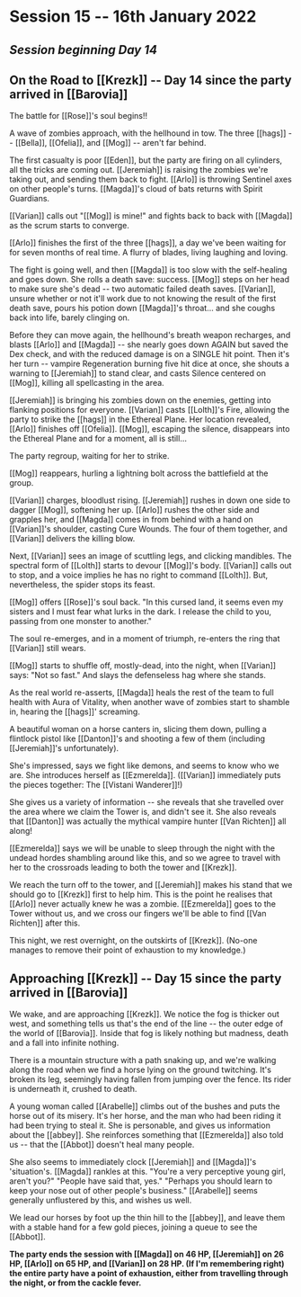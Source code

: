 # Session 15 -- 16th January 2022
## *Session beginning Day 14*

## On the Road to [[Krezk]] -- Day 14 since the party arrived in [[Barovia]]

The battle for [[Rose]]'s soul begins!!

A wave of zombies approach, with the hellhound in tow. The three [[hags]] -- [[Bella]], [[Ofelia]], and [[Mog]] -- aren't far behind.

The first casualty is poor [[Eden]], but the party are firing on all cylinders, all the tricks are coming out. [[Jeremiah]] is raising the zombies we're taking out, and sending them back to fight. [[Arlo]] is throwing Sentinel axes on other people's turns. [[Magda]]'s cloud of bats returns with Spirit Guardians. 

[[Varian]] calls out "[[Mog]] is mine!" and fights back to back with [[Magda]] as the scrum starts to converge.

[[Arlo]] finishes the first of the three [[hags]], a day we've been waiting for for seven months of real time. A flurry of blades, living laughing and loving.

The fight is going well, and then [[Magda]] is too slow with the self-healing and goes down. She rolls a death save: success. [[Mog]] steps on her head to make sure she's dead -- two automatic failed death saves. [[Varian]], unsure whether or not it'll work due to not knowing the result of the first death save, pours his potion down [[Magda]]'s throat... and she coughs back into life, barely clinging on.

Before they can move again, the hellhound's breath weapon recharges, and blasts [[Arlo]] and [[Magda]] -- she nearly goes down AGAIN but saved the Dex check, and with the reduced damage is on a SINGLE hit point. Then it's her turn -- vampire Regeneration burning five hit dice at once, she shouts a warning to [[Jeremiah]] to stand clear, and casts Silence centered on [[Mog]], killing all spellcasting in the area.

[[Jeremiah]] is bringing his zombies down on the enemies, getting into flanking positions for everyone. [[Varian]] casts [[Lolth]]'s Fire, allowing the party to strike the [[hags]] in the Ethereal Plane. Her location revealed, [[Arlo]] finishes off [[Ofelia]]. [[Mog]], escaping the silence, disappears into the Ethereal Plane and for a moment, all is still...

The party regroup, waiting for her to strike.

[[Mog]] reappears, hurling a lightning bolt across the battlefield at the group. 

[[Varian]] charges, bloodlust rising. [[Jeremiah]] rushes in down one side to dagger [[Mog]], softening her up. [[Arlo]] rushes the other side and grapples her, and [[Magda]] comes in from behind with a hand on [[Varian]]'s shoulder, casting Cure Wounds. The four of them together, and [[Varian]] delivers the killing blow.

Next, [[Varian]] sees an image of scuttling legs, and clicking mandibles. The spectral form of [[Lolth]] starts to devour [[Mog]]'s body. [[Varian]] calls out to stop, and a voice implies he has no right to command [[Lolth]]. But, nevertheless, the spider stops its feast.

[[Mog]] offers [[Rose]]'s soul back. "In this cursed land, it seems even my sisters and I must fear what lurks in the dark.
I release the child to you, passing from one monster to another."

The soul re-emerges, and in a moment of triumph, re-enters the ring that [[Varian]] still wears.

[[Mog]] starts to shuffle off, mostly-dead, into the night, when [[Varian]] says: "Not so fast." And slays the defenseless hag where she stands.

As the real world re-asserts, [[Magda]] heals the rest of the team to full health with Aura of Vitality, when another wave of zombies start to shamble in, hearing the [[hags]]' screaming. 

A beautiful woman on a horse canters in, slicing them down, pulling a flintlock pistol like [[Danton]]'s and shooting a few of them (including [[Jeremiah]]'s unfortunately).

She's impressed, says we fight like demons, and seems to know who we are. She introduces herself as [[Ezmerelda]]. ([[Varian]] immediately puts the pieces together: The [[Vistani Wanderer]]!)

She gives us a variety of information -- she reveals that she travelled over the area where we claim the Tower is, and didn't see it. She also reveals that [[Danton]] was actually the mythical vampire hunter [[Van Richten]] all along!

[[Ezmerelda]] says we will be unable to sleep through the night with the undead hordes shambling around like this, and so we agree to travel with her to the crossroads leading to both the tower and [[Krezk]].

We reach the turn off to the tower, and [[Jeremiah]] makes his stand that we should go to [[Krezk]] first to help him. This is the point he realises that [[Arlo]] never actually knew he was a zombie. [[Ezmerelda]] goes to the Tower without us, and we cross our fingers we'll be able to find [[Van Richten]] after this.

This night, we rest overnight, on the outskirts of [[Krezk]]. (No-one manages to remove their point of exhaustion to my knowledge.)

## Approaching [[Krezk]] -- Day 15 since the party arrived in [[Barovia]]

We wake, and are approaching [[Krezk]]. We notice the fog is thicker out west, and something tells us that's the end of the line -- the outer edge of the world of [[Barovia]]. Inside that fog is likely nothing but madness, death and a fall into infinite nothing.

There is a mountain structure with a path snaking up, and we're walking along the road when we find a horse lying on the ground twitching. It's broken its leg, seemingly having fallen from jumping over the fence. Its rider is underneath it, crushed to death.

A young woman called [[Arabelle]] climbs out of the bushes and puts the horse out of its misery. It's her horse, and the man who had been riding it had been trying to steal it. She is personable, and gives us information about the [[abbey]]. She reinforces something that [[Ezmerelda]] also told us -- that the [[Abbot]] doesn't heal many people.

She also seems to immediately clock [[Jeremiah]] and [[Magda]]'s 'situation's. [[Magda]] rankles at this. 
"You're a very perceptive young girl, aren't you?" 
"People have said that, yes." 
"Perhaps you should learn to keep your nose out of other people's business."
[[Arabelle]] seems generally unflustered by this, and wishes us well.

We lead our horses by foot up the thin hill to the [[abbey]], and leave them with a stable hand for a few gold pieces, joining a queue to see the [[Abbot]].

**The party ends the session with [[Magda]] on 46 HP, [[Jeremiah]] on 26 HP, [[Arlo]] on 65 HP, and [[Varian]] on 28 HP. (If I'm remembering right) the entire party have a point of exhaustion, either from travelling through the night, or from the cackle fever.**

